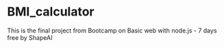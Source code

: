 # BMI_calculator
This is the final project from Bootcamp on Basic web with node.js - 7 days free by ShapeAI
